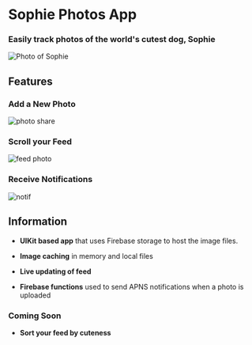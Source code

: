 # Sophie Photos App

  ### Easily track photos of the world's cutest dog, Sophie

![Photo of Sophie](SophiePhotos/Assets/homescreen.png)


## Features
### Add a New Photo
![photo share](SophiePhotos/Assets/upload.png)

### Scroll your Feed
![feed photo](SophiePhotos/Assets/feed.gif)

### Receive Notifications
![notif](SophiePhotos/Assets/push-notification.gif)
  

## Information  

- ****UIKit based app**** that uses Firebase storage to host the image files.

- ****Image caching**** in memory and local files
- ****Live updating of feed****
- ****Firebase functions**** used to send APNS notifications when a photo is uploaded

  

### Coming Soon

  

- ****Sort your feed by cuteness****
